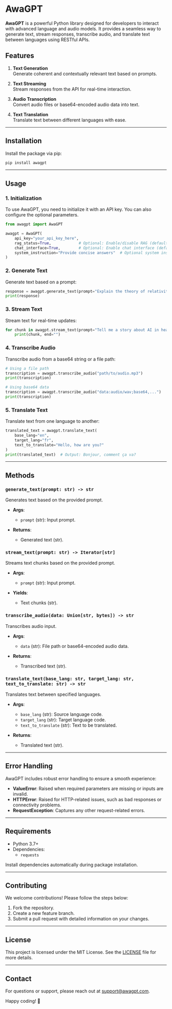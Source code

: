 # AwaGPT

**AwaGPT** is a powerful Python library designed for developers to interact with advanced language and audio models. It provides a seamless way to generate text, stream responses, transcribe audio, and translate text between languages using RESTful APIs.

## Features

1. **Text Generation**  
   Generate coherent and contextually relevant text based on prompts.
   
2. **Text Streaming**  
   Stream responses from the API for real-time interaction.
   
3. **Audio Transcription**  
   Convert audio files or base64-encoded audio data into text.
   
4. **Text Translation**  
   Translate text between different languages with ease.

---

## Installation

Install the package via pip:

```bash
pip install awagpt
```

---

## Usage

### 1. **Initialization**

To use AwaGPT, you need to initialize it with an API key. You can also configure the optional parameters.

```python
from awagpt import AwaGPT

awagpt = AwaGPT(
    api_key="your_api_key_here", 
    rag_status=True,            # Optional: Enable/disable RAG (default: False)
    chat_interface=True,        # Optional: Enable chat interface (default: False)
    system_instruction="Provide concise answers"  # Optional system instruction
)
```

### 2. **Generate Text**

Generate text based on a prompt:

```python
response = awagpt.generate_text(prompt="Explain the theory of relativity.")
print(response)
```

### 3. **Stream Text**

Stream text for real-time updates:

```python
for chunk in awagpt.stream_text(prompt="Tell me a story about AI in healthcare."):
    print(chunk, end="")
```

### 4. **Transcribe Audio**

Transcribe audio from a base64 string or a file path:

```python
# Using a file path
transcription = awagpt.transcribe_audio("path/to/audio.mp3")
print(transcription)

# Using base64 data
transcription = awagpt.transcribe_audio("data:audio/wav;base64,...")
print(transcription)
```

### 5. **Translate Text**

Translate text from one language to another:

```python
translated_text = awagpt.translate_text(
    base_lang="en", 
    target_lang="fr", 
    text_to_translate="Hello, how are you?"
)
print(translated_text)  # Output: Bonjour, comment ça va?
```

---

## Methods

### `generate_text(prompt: str) -> str`
Generates text based on the provided prompt.

- **Args**:
  - `prompt` (str): Input prompt.
  
- **Returns**: 
  - Generated text (str).

### `stream_text(prompt: str) -> Iterator[str]`
Streams text chunks based on the provided prompt.

- **Args**:
  - `prompt` (str): Input prompt.
  
- **Yields**: 
  - Text chunks (str).

### `transcribe_audio(data: Union[str, bytes]) -> str`
Transcribes audio input.

- **Args**:
  - `data` (str): File path or base64-encoded audio data.
  
- **Returns**:
  - Transcribed text (str).

### `translate_text(base_lang: str, target_lang: str, text_to_translate: str) -> str`
Translates text between specified languages.

- **Args**:
  - `base_lang` (str): Source language code.
  - `target_lang` (str): Target language code.
  - `text_to_translate` (str): Text to be translated.
  
- **Returns**:
  - Translated text (str).

---

## Error Handling

AwaGPT includes robust error handling to ensure a smooth experience:

- **ValueError**: Raised when required parameters are missing or inputs are invalid.
- **HTTPError**: Raised for HTTP-related issues, such as bad responses or connectivity problems.
- **RequestException**: Captures any other request-related errors.

---

## Requirements

- Python 3.7+
- Dependencies:
  - `requests`

Install dependencies automatically during package installation.

---

## Contributing

We welcome contributions! Please follow the steps below:

1. Fork the repository.
2. Create a new feature branch.
3. Submit a pull request with detailed information on your changes.

---

## License

This project is licensed under the MIT License. See the [LICENSE](LICENSE) file for more details.

---

## Contact

For questions or support, please reach out at [support@awagpt.com](mailto:support@awagpt.com).

Happy coding! 🚀